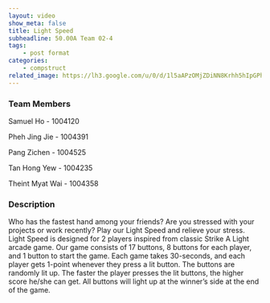 ```yaml
---
layout: video
show_meta: false
title: Light Speed
subheadline: 50.00A Team 02-4 
tags:
    - post format
categories:
    - compstruct
related_image: https://lh3.google.com/u/0/d/1l5aAPzOMjZDiNN8Krhh5hIpGPhch4hgl
---
```


### Team Members

Samuel Ho   - 1004120

Pheh Jing Jie  - 1004391

Pang Zichen  - 1004525

Tan Hong Yew - 1004235

Theint Myat Wai - 1004358  

### Description

Who has the fastest hand among your friends? Are you stressed with your projects or work recently? Play our Light Speed and relieve your stress. Light Speed is designed for 2 players inspired from classic Strike A Light arcade game. Our game consists of 17 buttons, 8 buttons for each player, and 1 button to start the game. Each game takes 30-seconds, and each player gets 1-point whenever they press a lit button. The buttons are randomly lit up. The faster the player presses the lit buttons, the higher score he/she can get. All buttons will light up at the winner’s side at the end of the game.
